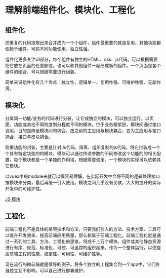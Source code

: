 # 理解前端组件化、模块化、工程化

## 组件化

把重复的代码提取出来合并成为一个个组件，组件最重要的就是复用，其他功能都依赖于组件，可供不同功能使用，独立性强。

组件化更多关注UI部分，每个组件有独立的HTML、css、js代码。可以根据需要把它放在页面的任意部位，也可以和其他组件一起形成新的组件。一个页面是各个组件的结合，可以根据需要进行组装。

简单来说组件化有几个优点：独立性、逻辑单一、复用性强、可维护性强、无副作用。

## 模块化

分属同一功能/业务的代码进行分装，让它成独立的模块，可以独立运行，以页面、功能或其他不同粒度划分程度不同的模块，位于业务框架层，模块间通过接口调用，目的是降低模块间的耦合，由之前的主应用与模块耦合，变为主应用与接口耦合，接口与模块耦合。

侧重功能的封装，主要是针对Js代码，隔离、组织复制的js代码，将它封装成一个个具有特定功能的的模块。模块可以通过传递参数的不同修改这个功能的的相关配置，每个模块都是一个单独的作用域，根据需要调用。一个模块的实现可以依赖其它模块。

以vuex中的module来就可以很容易理解，在实际开发中会将不同的逻辑处理接口按模块来分类，最后再统一引入使用。模块之间几乎没有关联，大大的提升的实际开发中的可维护性。

<a href="/article/javascript/jsmodule">JS 模块</a>

## 工程化

前端工程化不是具体的某项技术和方法，只要我们引入的方法、技术方案、工具可以提升开发效率、提高前端应用质量，那么都属于前端工程化。前端工程化就是通过一系列的工具、方法、工程化的思维，将成千上万个模块、组件或其他静态资源进行有序、规范、标准化、可控、可追踪的组织起来，作为一个整体运行，以便提高前端工程的性能、稳定性、可用性、可维护性等。

现在流行的微前端就是很好的例子。将多个独立的工程集合到一个app中，它们各自独立互不影响，可以自己进行部署维护。
